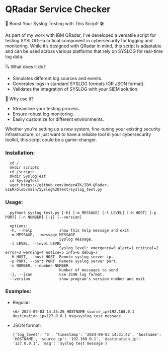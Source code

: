 # QRadar Service Checker

🚀 Boost Your Syslog Testing with This Script! 🛠️

As part of my work with IBM QRadar, I've developed a versatile script for testing SYSLOG—a critical component in cybersecurity for logging and monitoring. While it’s designed with QRadar in mind, this script is adaptable and can be used across various platforms that rely on SYSLOG for real-time log data.

🔍 What does it do?
  * Simulates different log sources and events.
  * Generates logs in standard SYSLOG formats (OR JSON format).
  * Validates the integration of SYSLOG with your SIEM solution.

🔧 Why use it?
  * Streamline your testing process.
  * Ensure robust log monitoring.
  * Easily customize for different environments.

Whether you're setting up a new system, fine-tuning your existing security infrastructure, or just want to have a reliable tool in your cybersecurity toolkit, this script could be a game-changer.

### Installation:
```
  cd /
  mkdir scripts
  cd /scripts
  mkdir SyslogTest
  cd SyslogTest
  wget https://github.com/UnderATK/IBM-QRadar-SIEM/blob/main/Syslog%20Test/syslog_test.py
```

### Usage:
```
  python3 syslog_test.py [-h] [-m MESSAGE] [-l LEVEL] [-H HOST] [-p PORT] [-n NUMBER] [-j] [--version]

  options:
  -h, --help            show this help message and exit
  -m MESSAGE, --message MESSAGE
                        Syslog message.
  -l LEVEL, --level LEVEL
                        Syslog level: emergency=0 alert=1 critical=2 error=3 warning=4 notice=5 info=6 debug=7
  -H HOST, --host HOST  Remote syslog server ip.
  -p PORT, --port PORT  Remote syslog server port.
  -n NUMBER, --number NUMBER
                        Number of messages to send.
  -j, --json            Use JSON log format.
  --version             show program's version number and exit
```

### Examples:
* Regular:
  ```
  <6> 2024-09-03 14:35:26 HOSTNAME source_ip=192.168.0.1 destination_ip=127.0.0.1 msg=syslog test message
  ```
* JSON format:
  ```
  {'log_level': '6', 'timestamp': '2024-09-03 14:31:42', 'hostname': 'HOSTNAME', 'source_ip': '192.168.0.1', 'destination_ip': '127.0.0.1', 'msg': 'syslog test message'}
  ```
